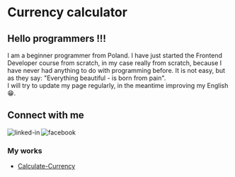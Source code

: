 # Currency calculator
## Hello programmers !!!
I am a beginner programmer from Poland. I have just started the Frontend Developer course from scratch, in my case really from scratch, because I have never had anything to do with programming before.
It is not easy, but as they say: "Everything beautiful - is born from pain". <br>I will try to update my page regularly, in the meantime improving my English 😁.<br>

## Connect with me <br> 
[<img align="left" alt="linked-in" src="https://img.shields.io/badge/linkedin-%230077B5.svg?&style=for-the-badge&logo=linkedin&logoColor=white" />](https://www.linkedin.com/in/grzegorz-nowicki-614bb1230/) 
[<img align="left" alt="facebook" src="https://img.shields.io/badge/facebook-%231877F2.svg?&style=for-the-badge&logo=facebook&logoColor=white" />](https://www.facebook.com/)<br>

### My works
- [Calculate-Currency](https://nowicki-g.github.io/Calculate-Currency/)
